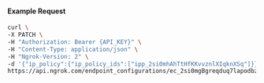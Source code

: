 <!-- Code generated for API Clients. DO NOT EDIT. -->

#### Example Request

```bash
curl \
-X PATCH \
-H "Authorization: Bearer {API_KEY}" \
-H "Content-Type: application/json" \
-H "Ngrok-Version: 2" \
-d '{"ip_policy":{"ip_policy_ids":["ipp_2si0mhAhTtHfKKvvznlXIqknXSq"]}}' \
https://api.ngrok.com/endpoint_configurations/ec_2si0mgBgreqduq7lapodbzbhNDH
```

